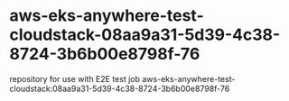 # aws-eks-anywhere-test-cloudstack-08aa9a31-5d39-4c38-8724-3b6b00e8798f-76
repository for use with E2E test job aws-eks-anywhere-test-cloudstack:08aa9a31-5d39-4c38-8724-3b6b00e8798f-76
